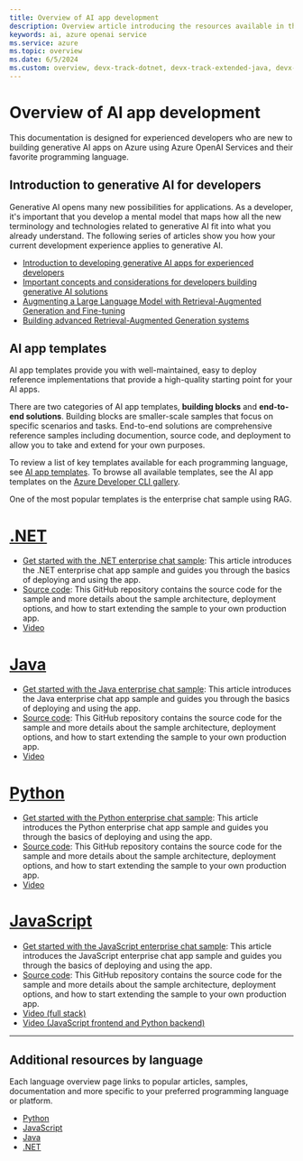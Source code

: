 ```yaml
---
title: Overview of AI app development
description: Overview article introducing the resources available in this content area, and how to get started integrating generative AI into applications.
keywords: ai, azure openai service
ms.service: azure
ms.topic: overview
ms.date: 6/5/2024
ms.custom: overview, devx-track-dotnet, devx-track-extended-java, devx-track-go, devx-track-js, devx-track-python, build-2024-intelligent-apps
---
```


# Overview of AI app development

This documentation is designed for experienced developers who are new to building generative AI apps on Azure using Azure OpenAI Services and their favorite programming language.

## Introduction to generative AI for developers

Generative AI opens many new possibilities for applications. As a developer, it's important that you develop a mental model that maps how all the new terminology and technologies related to generative AI fit into what you already understand. The following series of articles show you how your current development experience applies to generative AI. 

* [Introduction to developing generative AI apps for experienced developers](./introduction-build-generative-ai-solutions.md)
* [Important concepts and considerations for developers building generative AI solutions](./gen-ai-concepts-considerations-developers.md)
* [Augmenting a Large Language Model with Retrieval-Augmented Generation and Fine-tuning](./augment-llm-rag-fine-tuning.md)
* [Building advanced Retrieval-Augmented Generation systems](./advanced-retrieval-augmented-generation.md)

## AI app templates

AI app templates provide you with well-maintained, easy to deploy reference implementations that provide a high-quality starting point for your AI apps.

There are two categories of AI app templates, **building blocks** and **end-to-end solutions**. Building blocks are smaller-scale samples that focus on specific scenarios and tasks. End-to-end solutions are comprehensive reference samples including documention, source code, and deployment to allow you to take and extend for your own purposes.

To review a list of key templates available for each programming language, see [AI app templates](/azure/developer/ai/intelligent-app-templates). To browse all available templates, see the AI app templates on the [Azure Developer CLI gallery](https://aka.ms/ai-apps).

One of the most popular templates is the enterprise chat sample using RAG.

# [.NET](#tab/dotnet)

* [Get started with the .NET enterprise chat sample](/dotnet/ai/get-started-app-chat-template?tabs=github-codespaces): This article introduces the .NET enterprise chat app sample and guides you through the basics of deploying and using the app.
* [Source code](https://github.com/Azure-Samples/azure-search-openai-demo-csharp): This GitHub repository contains the source code for the sample and more details about the sample architecture, deployment options, and how to start extending the sample to your own production app.
* [Video](https://aka.ms/azai/net/video)

<!--
|Article|Description|
|---|---|
|[Get started with the .NET enterprise chat sample](/dotnet/ai/get-started-app-chat-template?tabs=github-codespaces)|This article introduces the .NET enterprise chat app sample and guides you through the basics of deploying and using the app.|
|[Source code](https://github.com/Azure-Samples/azure-search-openai-demo-csharp)|This GitHub repository contains the source code for the sample and more details about the sample architecture, deployment options, and how to start extending the sample to your own production app.|
|[Video](https://aka.ms/azai/net/video)|This video provides an overview and demo of the enterprise chat app sample.|
-->

# [Java](#tab/java)

* [Get started with the Java enterprise chat sample](/azure/developer/java/ai/get-started-app-chat-template?tabs=github-codespaces): This article introduces the Java enterprise chat app sample and guides you through the basics of deploying and using the app.
* [Source code](https://github.com/Azure-Samples/azure-search-openai-demo-java): This GitHub repository contains the source code for the sample and more details about the sample architecture, deployment options, and how to start extending the sample to your own production app.
* [Video](https://aka.ms/azai/java/video)

<!--
|Article|Description|
|---|---|
|[Get started with the Java enterprise chat sample](/azure/developer/java/ai/get-started-app-chat-template?tabs=github-codespaces)|This article introduces the Java enterprise chat app sample and guides you through the basics of deploying and using the app.|
|[Source code](https://github.com/Azure-Samples/azure-search-openai-demo-java)|This GitHub repository contains the source code for the sample and more details about the sample architecture, deployment options, and how to start extending the sample to your own production app.|
|[Video](https://aka.ms/azai/java/video)|This video provides an overview and demo of the enterprise chat app sample.|
-->

# [Python](#tab/python)

* [Get started with the Python enterprise chat sample](/azure/developer/python/get-started-app-chat-template?tabs=github-codespaces): This article introduces the Python enterprise chat app sample and guides you through the basics of deploying and using the app.
* [Source code](https://github.com/Azure-Samples/azure-search-openai-demo): This GitHub repository contains the source code for the sample and more details about the sample architecture, deployment options, and how to start extending the sample to your own production app.
* [Video](https://aka.ms/azai/py/video)

<!--
|Article|Description|
|---|---|
|[Get started with the Python enterprise chat sample](/azure/developer/python/get-started-app-chat-template?tabs=github-codespaces)|This article introduces the Python enterprise chat app sample and guides you through the basics of deploying and using the app.|
|[Source code](https://github.com/Azure-Samples/azure-search-openai-demo)|This GitHub repository contains the source code for the sample and more details about the sample architecture, deployment options, and how to start extending the sample to your own production app.|
|[Video](https://aka.ms/azai/py/video)|This video provides an overview and demo of the enterprise chat app sample.|
-->

# [JavaScript](#tab/javascript)

* [Get started with the JavaScript enterprise chat sample](/azure/developer/javascript/get-started-app-chat-template?tabs=github-codespaces): This article introduces the JavaScript  enterprise chat app sample and guides you through the basics of deploying and using the app.
* [Source code](https://github.com/Azure-Samples/azure-search-openai-javascript): This GitHub repository contains the source code for the sample and more details about the sample architecture, deployment options, and how to start extending the sample to your own production app.
* [Video (full stack)](https://aka.ms/azai/js/video)
* [Video (JavaScript frontend and Python backend)](https://aka.ms/azai/js.py/video)

<!--
|Article|Description|
|---|---|
|[Get started with the JavaScript enterprise chat sample](/azure/developer/javascript/get-started-app-chat-template?tabs=github-codespaces)|This article introduces the JavaScript  enterprise chat app sample and guides you through the basics of deploying and using the app.|
|[Source code](https://github.com/Azure-Samples/azure-search-openai-javascript)|This GitHub repository contains the source code for the sample and more details about the sample architecture, deployment options, and how to start extending the sample to your own production app.|
|[Video (full stack)](https://aka.ms/azai/js/video)|This video provides an overview and demo of the enterprise chat app sample.|
|[Video (JavaScript frontend and Python backend)](https://aka.ms/azai/js.py/video)|This video provides an overview and demo of the enterprise chat app sample with a JavaScript frontend and Python backend.|
-->

---

## Additional resources by language

Each language overview page links to popular articles, samples, documentation and more specific to your preferred programming language or platform.

- [Python](../python/azure-ai-for-python-developers.md?&toc=/azure/developer/ai/toc.json&bc=/azure/developer/ai/breadcrumb/toc.json)
- [JavaScript](../javascript/azure-ai-for-javascript-developers.md?&toc=/azure/developer/ai/toc.json&bc=/azure/developer/ai/breadcrumb/toc.json)
- [Java](../java/ai/azure-ai-for-java-developers.md?&toc=/azure/developer/ai/toc.json&bc=/azure/developer/ai/breadcrumb/toc.json)
- [.NET](/dotnet/ai/azure-ai-for-dotnet-developers?toc=/azure/developer/ai/toc.json&bc=/azure/developer/ai/breadcrumb/toc.json)
